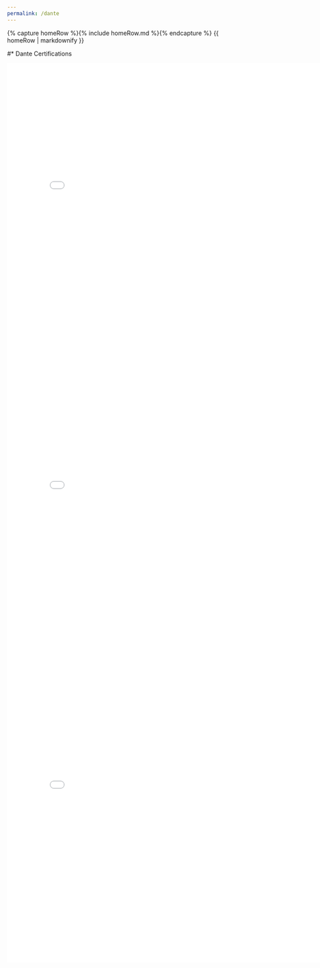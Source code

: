 ```yaml
---
permalink: /dante
---
```


<body>
    {% capture homeRow %}{% include homeRow.md %}{% endcapture %}
    {{ homeRow | markdownify }}
</body>

#* Dante Certifications

<embed src="/assets/pdfs/lvl1.pdf" width="800px" height="700px" />
<embed src="/assets/pdfs/lvl2.pdf" width="800px" height="700px" />
<embed src="/assets/pdfs/lvl3.pdf" width="800px" height="700px" />